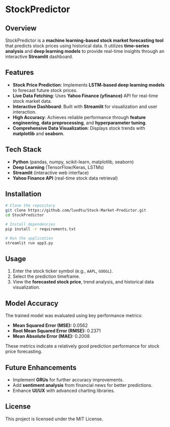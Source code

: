 # StockPredictor

## Overview
StockPredictor is a **machine learning-based stock market forecasting tool** that predicts stock prices using historical data. It utilizes **time-series analysis** and **deep learning models** to provide real-time insights through an interactive **Streamlit** dashboard.

## Features
- **Stock Price Prediction**: Implements **LSTM-based deep learning models** to forecast future stock prices.
- **Live Data Fetching**: Uses **Yahoo Finance (yfinance)** API for real-time stock market data.
- **Interactive Dashboard**: Built with **Streamlit** for visualization and user interaction.
- **High Accuracy**: Achieves reliable performance through **feature engineering**, **data preprocessing**, and **hyperparameter tuning**.
- **Comprehensive Data Visualization**: Displays stock trends with **matplotlib** and **seaborn**.

## Tech Stack
- **Python** (pandas, numpy, scikit-learn, matplotlib, seaborn)
- **Deep Learning** (TensorFlow/Keras, LSTMs)
- **Streamlit** (interactive web interface)
- **Yahoo Finance API** (real-time stock data retrieval)

## Installation
```bash
# Clone the repository
git clone https://github.com/luvdtu/Stock-Market-Predictor.git
cd StockPredictor

# Install dependencies
pip install -r requirements.txt

# Run the application
streamlit run app3.py
```

## Usage
1. Enter the stock ticker symbol (e.g., `AAPL`, `GOOGL`).
2. Select the prediction timeframe.
3. View the **forecasted stock price**, trend analysis, and historical data visualization.

## Model Accuracy
The trained model was evaluated using key performance metrics:

- **Mean Squared Error (MSE):** 0.0562
- **Root Mean Squared Error (RMSE):** 0.2371
- **Mean Absolute Error (MAE):** 0.2008

These metrics indicate a relatively good prediction performance for stock price forecasting.

## Future Enhancements
- Implement **GRUs** for further accuracy improvements.
- Add **sentiment analysis** from financial news for better predictions.
- Enhance **UI/UX** with advanced charting libraries.

## License
This project is licensed under the MIT License.

